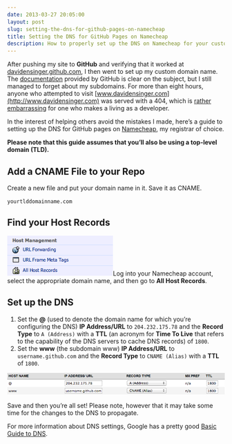 ```yaml
---
date: 2013-03-27 20:05:00
layout: post
slug: setting-the-dns-for-github-pages-on-namecheap
title: Setting the DNS for GitHub Pages on Namecheap
description: How to properly set up the DNS on Namecheap for your custom domain with GitHub Pages.
---
```


After pushing my site to **GitHub** and verifying that it worked at [davidensinger.github.com](davidensinger.github.com), I then went to set up my custom domain name. The [documentation](https://help.github.com/articles/setting-up-a-custom-domain-with-pages) provided by GitHub is clear on the subject, but I still managed to forget about my subdomains. For more than eight hours, anyone who attempted to visit [www.davidensinger.com](http://www.davidensinger.com) was served with a 404, which is [rather embarrassing](https://twitter.com/DavidEnsinger/status/316642135216619522) for one who makes a living as a developer.

In the interest of helping others avoid the mistakes I made, here’s a guide to setting up the DNS for GitHub pages on [Namecheap](http://www.namecheap.com/), my registrar of choice.

**Please note that this guide assumes that you’ll also be using a top-level domain (TLD).**

## Add a CNAME File to your Repo

Create a new file and put your domain name in it. Save it as CNAME.

    yourtlddomainname.com

## Find your Host Records

<img src="/assets/img/posts/2013-03-27-namecheap-all-host-records.png" alt="Image of All Host Records" class="media-right img-border" />Log into your Namecheap account, select the appropriate domain name, and then go to **All Host Records**.

## Set up the DNS

1. Set the **@** (used to denote the domain name for which you’re configuring the DNS) **IP Address/URL** to `204.232.175.78` and the **Record Type** to `A (Address)` with a **TTL** (an acronym for **Time To Live** that refers to the capability of the DNS servers to cache DNS records) of `1800`.
2. Set the **www** (the subdomain www) **IP Address/URL** to `username.github.com` and the **Record Type** to `CNAME (Alias)` with a **TTL** of `1800`.

<img src="/assets/img/posts/2013-03-27-namecheap-dns-settings.png" alt="Image of DNS settings" class="img-border" />

Save and then you’re all set! Please note, however that it may take some time for the changes to the DNS to propagate.

For more information about DNS settings, Google has a pretty good [Basic Guide to DNS](http://support.google.com/a/bin/answer.py?hl=en&answer=48090).